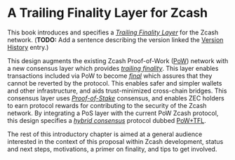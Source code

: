 # A Trailing Finality Layer for Zcash

This book introduces and specifies a [*Trailing Finality Layer*](./terminology.md#definition-tfl) for the Zcash network. (**TODO:** Add a sentence describing the version linked the [Version History](./version-history.md) entry.)

This design augments the existing Zcash Proof-of-Work ([PoW](./terminology.md#definition-pow)) network with a new consensus layer which provides [*trailing finality*](./terminology.md#definition-trailing-finality). This layer enables transactions included via PoW to become [*final*](./terminology.md#definition-final) which assures that they cannot be reverted by the protocol. This enables safer and simpler wallets and other infrastructure, and aids trust-minimized cross-chain bridges. This consensus layer uses [*Proof-of-Stake*](./terminology.md#definition-pos) consensus, and enables ZEC holders to earn protocol rewards for contributing to the security of the Zcash network. By integrating a PoS layer with the current PoW Zcash protocol, this design specifies a [*hybrid consensus*](./terminology.md#definition-hybrid-consensus) protocol dubbed [PoW+TFL](./terminology.md#definition-pow-tfl).

The rest of this introductory chapter is aimed at a general audience interested in the context of this proposal within Zcash development, status and next steps, motivations, a primer on finality, and tips to get involved.
